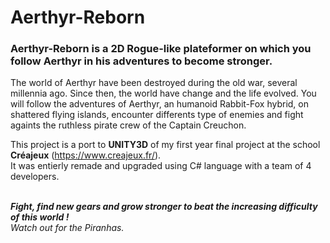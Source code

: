 # Aerthyr-Reborn

### Aerthyr-Reborn is a 2D Rogue-like plateformer on which you follow Aerthyr in his adventures to become stronger.

The world of Aerthyr have been destroyed during the old war, several millennia ago. Since then, the world have change and the life evolved.
You will follow the adventures of Aerthyr, an humanoid Rabbit-Fox hybrid, on shattered flying islands, encounter differents type of enemies
and fight againts the ruthless pirate crew of the Captain Creuchon.


This project is a port to <b>UNITY3D</b> of my first year final project at the school <b>Créajeux</b> (https://www.creajeux.fr/).
</br>It was entierly remade and upgraded using C# language with a team of 4 developers.

</br><b><i>Fight, find new gears and grow stronger to beat the increasing difficulty of this world !</b></i>
</br><i>Watch out for the Piranhas.</i>
